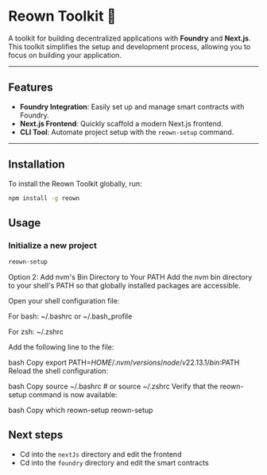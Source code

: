 # Reown Toolkit 🚀

A toolkit for building decentralized applications with **Foundry** and **Next.js**. This toolkit simplifies the setup and development process, allowing you to focus on building your application.

---

## Features

- **Foundry Integration**: Easily set up and manage smart contracts with Foundry.
- **Next.js Frontend**: Quickly scaffold a modern Next.js frontend.
- **CLI Tool**: Automate project setup with the `reown-setup` command.

---

## Installation

To install the Reown Toolkit globally, run:

```bash
npm install -g reown
```

## Usage

### Initialize a new project

```bash
reown-setup
```

Option 2: Add nvm's Bin Directory to Your PATH
Add the nvm bin directory to your shell's PATH so that globally installed packages are accessible.

Open your shell configuration file:

For bash: ~/.bashrc or ~/.bash_profile

For zsh: ~/.zshrc

Add the following line to the file:

bash
Copy
export PATH=$HOME/.nvm/versions/node/v22.13.1/bin:$PATH
Reload the shell configuration:

bash
Copy
source ~/.bashrc  # or source ~/.zshrc
Verify that the reown-setup command is now available:

bash
Copy
which reown-setup
reown-setup


## Next steps

- Cd into the `nextJs` directory and edit the frontend
- Cd into the `foundry` directory and edit the smart contracts

